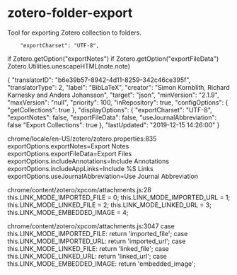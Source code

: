 # zotero-folder-export
Tool for exporting Zotero collection to folders.


		"exportCharset": "UTF-8",

if Zotero.getOption("exportNotes")
if Zotero.getOption("exportFileData")
Zotero.Utilities.unescapeHTML(note.note)

{
	"translatorID": "b6e39b57-8942-4d11-8259-342c46ce395f",
	"translatorType": 2,
	"label": "BibLaTeX",
	"creator": "Simon Kornblith, Richard Karnesky and Anders Johansson",
	"target": "json",
	"minVersion": "2.1.9",
	"maxVersion": "null",
	"priority": 100,
	"inRepository": true,
	"configOptions": {
		"getCollections": true
	},
	"displayOptions": {
		"exportCharset": "UTF-8",
		"exportNotes": false,
		"exportFileData": false,
		"useJournalAbbreviation": false
		"Export Collections": true
	},
	"lastUpdated": "2019-12-15 14:26:00"
}


chrome/locale/en-US/zotero/zotero.properties:835
exportOptions.exportNotes=Export Notes
exportOptions.exportFileData=Export Files
exportOptions.includeAnnotations=Include Annotations
exportOptions.includeAppLinks=Include %S Links
exportOptions.useJournalAbbreviation=Use Journal Abbreviation


chrome/content/zotero/xpcom/attachments.js:28
	this.LINK_MODE_IMPORTED_FILE = 0;
	this.LINK_MODE_IMPORTED_URL = 1;
	this.LINK_MODE_LINKED_FILE = 2;
	this.LINK_MODE_LINKED_URL = 3;
	this.LINK_MODE_EMBEDDED_IMAGE = 4;

chrome/content/zotero/xpcom/attachments.js:3047
		case this.LINK_MODE_IMPORTED_FILE:
			return 'imported_file';
		case this.LINK_MODE_IMPORTED_URL:
			return 'imported_url';
		case this.LINK_MODE_LINKED_FILE:
			return 'linked_file';
		case this.LINK_MODE_LINKED_URL:
			return 'linked_url';
		case this.LINK_MODE_EMBEDDED_IMAGE:
			return 'embedded_image';